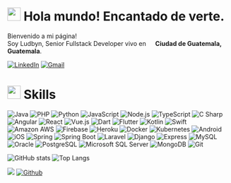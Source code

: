 <h1><img src="https://emojis.slackmojis.com/emojis/images/1531849430/4246/blob-sunglasses.gif?1531849430" width="30"/> Hola mundo! Encantado de verte.</h1>

<p>Bienvenido a mi página! </br> Soy Ludbyn, Senior Fullstack Developer vivo en <img src="https://cdn-icons-png.flaticon.com/512/630/630607.png" width="13"/> <b>Ciudad de Guatemala, Guatemala</b></b>. </p>

<p>
  <a href="https://www.linkedin.com/in/lhmarroquin/" target="_blank"><img alt="LinkedIn" src="https://img.shields.io/badge/-lhmarroquin-0A66C2?style=flat&logo=linkedin&logoColor=white" /></a>
  <a href="mail:lhmarroquin@gmail.com" target="_blank"><img alt="Gmail" src="https://img.shields.io/badge/-lhmarroquin@gmail.com-EA4335?style=flat&logo=gmail&logoColor=white" /></a>
</p>

<h1><img src="https://emojis.slackmojis.com/emojis/images/1610063807/11982/matrix.gif?1610063807" width="30"/> Skills</h1>

<p>
  
  <img alt="Java" src="https://img.shields.io/badge/-Java-007396?style=flat&logo=java&logoColor=white" />  
  <img alt="PHP" src="https://img.shields.io/badge/-PHP-777BB4?style=flat&logo=php&logoColor=white" />
  <img alt="Python" src="https://img.shields.io/badge/-Python-3776AB?style=flat&logo=python&logoColor=white" />
  <img alt="JavaScript" src="https://img.shields.io/badge/-JavaScript-F7DF1E?style=flat&logo=javascript&logoColor=white" />
  <img alt="Node.js" src="https://img.shields.io/badge/-Node.js-339933?style=flat&logo=nodedotjs&logoColor=white" />
  <img alt="TypeScript" src="https://img.shields.io/badge/-TypeScript-3178C6?style=flat&logo=typescript&logoColor=white" />
  <img alt="C Sharp" src="https://img.shields.io/badge/-C Sharp-239120?style=flat&logo=csharp&logoColor=white" />
  <img alt="Angular" src="https://img.shields.io/badge/-Angular-DD0031?style=flat&logo=angular&logoColor=white" />
  <img alt="React" src="https://img.shields.io/badge/-React-45b8d8?style=flat&logo=react&logoColor=white" />  
  <img alt="Vue.js" src="https://img.shields.io/badge/-Vue.js-4FC08D?style=flat&logo=vuedotjs&logoColor=white" />
  <img alt="Dart" src="https://img.shields.io/badge/-Dart-0175C2?style=flat&logo=dart&logoColor=white" />
  <img alt="Flutter" src="https://img.shields.io/badge/-Flutter-02569B?style=flat&logo=flutter&logoColor=white" />
  
  <img alt="Kotlin" src="https://img.shields.io/badge/-Kotlin-7F52FF?style=flat&logo=kotlin&logoColor=white" />  
  <img alt="Swift" src="https://img.shields.io/badge/-Swift-FA7343?style=flat&logo=swift&logoColor=white" /> 
  <img alt="Amazon AWS" src="https://img.shields.io/badge/-Amazon AWS-232F3E?style=flat&logo=amazonaws&logoColor=white" />
  <img alt="Firebase" src="https://img.shields.io/badge/-Firebase-FFCA28?style=flat&logo=firebase&logoColor=white" />
  
  <img alt="Heroku" src="https://img.shields.io/badge/-Heroku-430098?style=flat&logo=heroku&logoColor=white" />
  
  <img alt="Docker" src="https://img.shields.io/badge/-Docker-2496ED?style=flat&logo=docker&logoColor=white" />
  <img alt="Kubernetes" src="https://img.shields.io/badge/-Kubernetes-326CE5?style=flat&logo=kubernetes&logoColor=white" />
  
  <img alt="Android" src="https://img.shields.io/badge/-Android-3DDC84?style=flat&logo=android&logoColor=white" />
  <img alt="iOS" src="https://img.shields.io/badge/-iOS-000000?style=flat&logo=ios&logoColor=white" />
  
  <img alt="Spring" src="https://img.shields.io/badge/-Spring-6DB33F?style=flat&logo=spring&logoColor=white" />
  <img alt="Spring Boot" src="https://img.shields.io/badge/-Spring Boot-6DB33F?style=flat&logo=springboot&logoColor=white" />
  <img alt="Laravel" src="https://img.shields.io/badge/-Laravel-FF2D20?style=flat&logo=laravel&logoColor=white" />
  <img alt="Django" src="https://img.shields.io/badge/-Django-092E20?style=flat&logo=django&logoColor=white" />
  <img alt="Express" src="https://img.shields.io/badge/-Express-000000?style=flat&logo=express&logoColor=white" />
  <img alt="MySQL" src="https://img.shields.io/badge/-MySQL-4479A1?style=flat&logo=mysql&logoColor=white" />
  <img alt="Oracle" src="https://img.shields.io/badge/-Oracle-F80000?style=flat&logo=oracle&logoColor=white" />  
  <img alt="PostgreSQL" src="https://img.shields.io/badge/-PostgreSQL-4169E1?style=flat&logo=postgresql&logoColor=white" />
  <img alt="Microsoft SQL Server" src="https://img.shields.io/badge/-Microsoft SQL Server-CC2927?style=flat&logo=microsoftsqlserver&logoColor=white" />
  <img alt="MongoDB" src="https://img.shields.io/badge/-MongoDB-47A248?style=flat&logo=mongodb&logoColor=white" />
  <img alt="Git" src="https://img.shields.io/badge/-Git-F05032?style=flat&logo=git&logoColor=white" />
   
</p>
<p>
  
![GitHub stats](https://github-readme-stats.vercel.app/api?username=lhmarroquin&count_private=true&show_icons=true&include_all_commits=true&custom_title=lhmarroquin%27s%20github%20stats&hide_border=true&line_height=28)
![Top Langs](https://github-readme-stats.vercel.app/api/top-langs/?username=lhmarroquin&count_private=true&show_icons=true&include_all_commits=true&layout=compact&hide_border=true&langs_count=10)
</p>


![](https://visitor-badge.laobi.icu/badge?page_id=lhmarroquin.lhmarroquin)
[![Github](https://img.shields.io/github/followers/lhmarroquin?label=Follow&style=social)](https://github.com/lhmarroquin)





